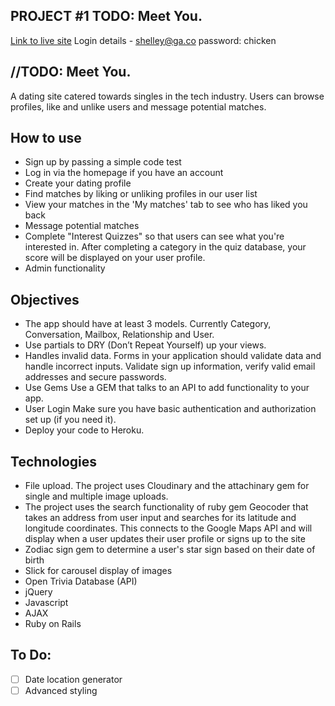 ## PROJECT #1 TODO: Meet You.

[Link to live site](https://todo-meetyou.herokuapp.com/)
Login details - shelley@ga.co password: chicken

## //TODO: Meet You.
A dating site catered towards singles in the tech industry. Users can browse profiles, like and unlike users and message potential matches.

## How to use
* Sign up by passing a simple code test
* Log in via the homepage if you have an account
* Create your dating profile
* Find matches by liking or unliking profiles in our user list
* View your matches in the 'My matches' tab to see who has liked you back
* Message potential matches
* Complete "Interest Quizzes" so that users can see what you're interested in. After completing a category in the quiz database, your score will be displayed on your user profile.
* Admin functionality

## Objectives
* The app should have at least 3 models. Currently Category, Conversation, Mailbox, Relationship and User.
* Use partials to DRY (Don’t Repeat Yourself) up your views.
* Handles invalid data. Forms in your application should validate data and handle incorrect inputs. Validate sign up information, verify valid email addresses and secure passwords.
* Use Gems Use a GEM that talks to an API to add functionality to your app.
* User Login Make sure you have basic authentication and authorization set up (if you need it).
* Deploy your code to Heroku.

## Technologies
* File upload. The project uses Cloudinary and the attachinary gem for single and multiple image uploads.
* The project uses the search functionality of ruby gem Geocoder that takes an address from user input and searches for its latitude and longitude coordinates. This connects to the Google Maps API and will display when a user updates their user profile or signs up to the site
* Zodiac sign gem to determine a user's star sign based on their date of birth
* Slick for carousel display of images
* Open Trivia Database (API)
* jQuery
* Javascript
* AJAX
* Ruby on Rails

## To Do:
- [ ] Date location generator
- [ ] Advanced styling
